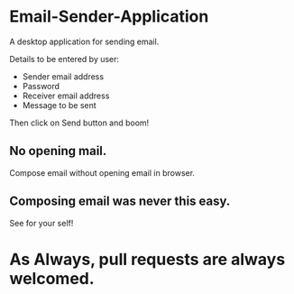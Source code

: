# Email-Sender-Application


A desktop application for sending email. 

Details to be entered by user:
- Sender email address
- Password
- Receiver email address
- Message to be sent

Then click on Send button and boom!



## No opening mail.
Compose email without opening email in browser.

## Composing email was never this easy.
See for your self!

# As Always, pull requests are always welcomed.
